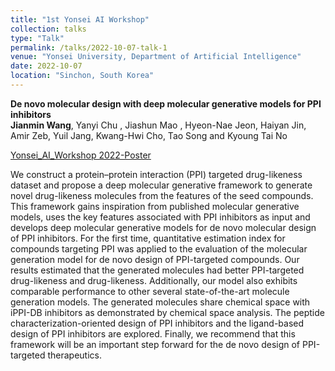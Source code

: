 ```yaml
---
title: "1st Yonsei AI Workshop"
collection: talks
type: "Talk"
permalink: /talks/2022-10-07-talk-1
venue: "Yonsei University, Department of Artificial Intelligence"
date: 2022-10-07
location: "Sinchon, South Korea"
---
```


**De novo molecular design with deep molecular generative models for PPI inhibitors**  
**Jianmin Wang**, Yanyi Chu , Jiashun Mao , Hyeon-Nae Jeon, Haiyan Jin, Amir Zeb, Yuil Jang, Kwang-Hwi Cho, Tao Song and Kyoung Tai No   

[Yonsei_AI_Workshop 2022-Poster](https://jianmin2drugai.github.io/files/Yonsei_AI_Workshop-2022-poster.pdf)

We construct a protein–protein interaction (PPI) targeted drug-likeness dataset and propose a deep molecular generative framework to generate novel drug-likeness molecules from the features of the seed compounds. This framework gains inspiration from published molecular generative models, uses the key features associated with PPI inhibitors as input and develops deep molecular generative models for de novo molecular design of PPI inhibitors. For the first time, quantitative estimation index for compounds targeting PPI was applied to the evaluation of the molecular generation model for de novo design of PPI-targeted compounds. Our results estimated that the generated molecules had better PPI-targeted drug-likeness and drug-likeness. Additionally, our model also exhibits comparable performance to other several state-of-the-art molecule generation models. The generated molecules share chemical space with iPPI-DB inhibitors as demonstrated by chemical space analysis. The peptide characterization-oriented design of PPI inhibitors and the ligand-based design of PPI inhibitors are explored. Finally, we recommend that this framework will be an important step forward for the de novo design of PPI-targeted therapeutics.
